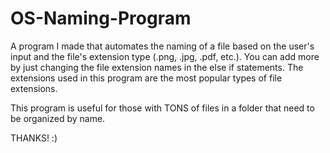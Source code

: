 # OS-Naming-Program
A program I made that automates the naming of a file based on the user's input and the file's extension type (.png, .jpg, .pdf, etc.).
You can add more by just changing the file extension names in the else if statements. The extensions used in this program are the most popular types of file extensions.


This program is useful for those with TONS of files in a folder that need to be organized by name. 


THANKS! :)
